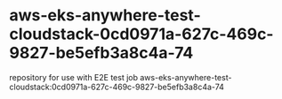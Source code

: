 # aws-eks-anywhere-test-cloudstack-0cd0971a-627c-469c-9827-be5efb3a8c4a-74
repository for use with E2E test job aws-eks-anywhere-test-cloudstack:0cd0971a-627c-469c-9827-be5efb3a8c4a-74
